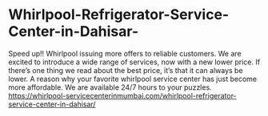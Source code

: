 # Whirlpool-Refrigerator-Service-Center-in-Dahisar-
Speed up!! Whirlpool issuing more offers to reliable customers. We are excited to introduce a wide range of services, now with a new lower price.  If there’s one thing we read about the best price, it’s that it can always be lower. A reason why your favorite whirlpool service center has just become more affordable.  We are available 24/7 hours to your puzzles. https://whirlpool-servicecenterinmumbai.com/whirlpool-refrigerator-service-center-in-dahisar/
